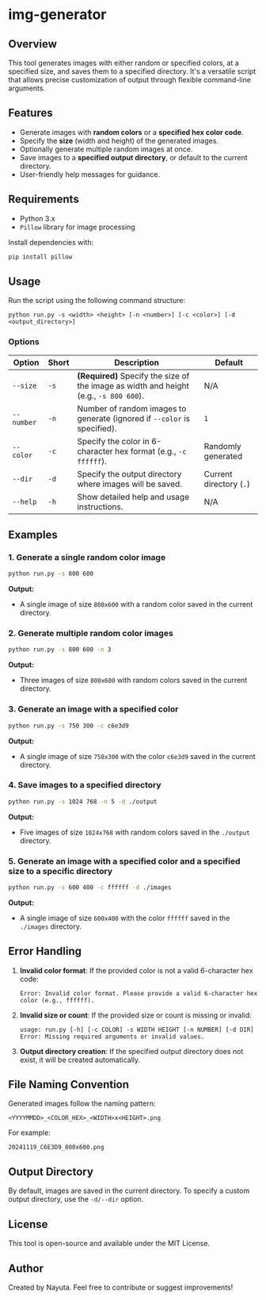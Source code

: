 # img-generator

## Overview

This tool generates images with either random or specified colors, at a specified size, and saves them to a specified directory. It's a versatile script that allows precise customization of output through flexible command-line arguments.

## Features

- Generate images with **random colors** or a **specified hex color code**.
- Specify the **size** (width and height) of the generated images.
- Optionally generate multiple random images at once.
- Save images to a **specified output directory**, or default to the current directory.
- User-friendly help messages for guidance.

## Requirements

- Python 3.x
- `Pillow` library for image processing

Install dependencies with:

```bash
pip install pillow
```

## Usage

Run the script using the following command structure:

```
python run.py -s <width> <height> [-n <number>] [-c <color>] [-d <output_directory>]
```

### Options

| Option     | Short | Description                                                  | Default                 |
| ---------- | ----- | ------------------------------------------------------------ | ----------------------- |
| `--size`   | `-s`  | **(Required)** Specify the size of the image as width and height (e.g., `-s 800 600`). | N/A                     |
| `--number` | `-n`  | Number of random images to generate (ignored if `--color` is specified). | `1`                     |
| `--color`  | `-c`  | Specify the color in 6-character hex format (e.g., `-c ffffff`). | Randomly generated      |
| `--dir`    | `-d`  | Specify the output directory where images will be saved.     | Current directory (`.`) |
| `--help`   | `-h`  | Show detailed help and usage instructions.                   | N/A                     |

## Examples

### 1. Generate a single random color image

```bash
python run.py -s 800 600
```

**Output:**

- A single image of size `800x600` with a random color saved in the current directory.

### 2. Generate multiple random color images

```bash
python run.py -s 800 600 -n 3
```

**Output:**

- Three images of size `800x600` with random colors saved in the current directory.

### 3. Generate an image with a specified color

```bash
python run.py -s 750 300 -c c6e3d9
```

**Output:**

- A single image of size `750x300` with the color `c6e3d9` saved in the current directory.

### 4. Save images to a specified directory

```bash
python run.py -s 1024 768 -n 5 -d ./output
```

**Output:**

- Five images of size `1024x768` with random colors saved in the `./output` directory.

### 5. Generate an image with a specified color and a specified size to a specific directory

```bash
python run.py -s 600 400 -c ffffff -d ./images
```

**Output:**

- A single image of size `600x400` with the color `ffffff` saved in the `./images` directory.

## Error Handling

1. **Invalid color format**: If the provided color is not a valid 6-character hex code:

    ```
    Error: Invalid color format. Please provide a valid 6-character hex color (e.g., ffffff).
    ```

2. **Invalid size or count**: If the provided size or count is missing or invalid:

    ```
    usage: run.py [-h] [-c COLOR] -s WIDTH HEIGHT [-n NUMBER] [-d DIR]
    Error: Missing required arguments or invalid values.
    ```

3. **Output directory creation**: If the specified output directory does not exist, it will be created automatically.

## File Naming Convention

Generated images follow the naming pattern:

```
<YYYYMMDD>_<COLOR_HEX>_<WIDTH>x<HEIGHT>.png
```

For example:

```
20241119_C6E3D9_800x600.png
```

## Output Directory

By default, images are saved in the current directory. To specify a custom output directory, use the `-d/--dir` option.

## License

This tool is open-source and available under the MIT License.

## Author

Created by Nayuta. Feel free to contribute or suggest improvements!
